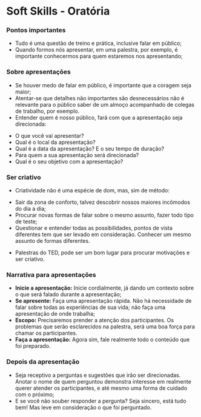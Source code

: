 # Soft Skills - Oratória

### Pontos importantes
* Tudo é uma questão de treino e prática, inclusive falar em público;
* Quando formos nós apresentar, em uma palestra, por exemplo, é importante conhecermos para quem estaremos nos apresentando;

### Sobre apresentações
* Se houver medo de falar em público, é importante que a coragem seja maior;
* Atentar-se que detalhes não importantes são desnecessários não é relevante para o público saber de um almoço acompanhado de colegas de trabalho, por exemplo.
* Entender quem é nosso público, fará com que a apresentação seja direcionada:
 - O que você vai apresentar?
 - Qual é o local da apresentação?
 - Qual é a data da apresentação? E o seu tempo de duração?
 - Para quem a sua apresentação será direcionada?
 - Qual é o seu objetivo com a apresentação?
 
### Ser criativo
* Criatividade não é uma espécie de dom, mas, sim de método:
 - Sair da zona de conforto, talvez descobrir nossos maiores incômodos do dia a dia;
 - Procurar novas formas de falar sobre o mesmo assunto, fazer todo tipo de teste;
 - Questionar e entender todas as possibilidades, pontos de vista diferentes tem que ser levado em consideração. Conhecer um mesmo assunto de formas diferentes.
 * Palestras do TED, pode ser um bom lugar para procurar motivações e ser criativo.
 
### Narrativa para apresentações
* **Inicie a apresentação:** Inicie cordialmente, já dando um contexto sobre o que será falado durante a apresentação;
* **Se apresente:** Faça uma apresentação rápida. Não há necessidade de falar sobre todas as experiências de sua vida; não faça uma apresentação de onde trabalha;
* **Escopo:** Precisaremos prender a atenção dos participantes. Os problemas que serão esclarecidos na palestra, será uma boa força para chamar os participantes.
* **Faça a apresentação:** Agora sim, fale realmente todo o conteúdo que foi preparado.

### Depois da apresentação
* Seja receptivo a perguntas e sugestões que irão ser direcionadas. Anotar o nome de quem perguntou demonstra interesse em realmente querer atender os participantes, e até mesmo uma forma de cuidado com o próximo;
* E se você não souber responder a pergunta? Seja sincero, está tudo bem! Mas leve em consideração o que foi perguntado.


